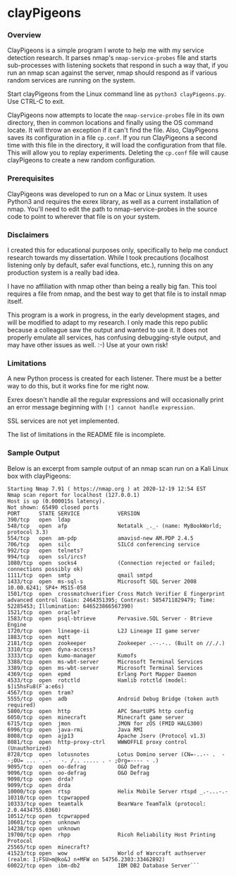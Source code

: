 # clayPigeons

### Overview

ClayPigeons is a simple program I wrote to help me with my service detection research. It parses nmap's `nmap-service-probes` file and starts sub-processes with listening sockets that respond in such a way that, if you run an nmap scan against the server, nmap should respond as if various random services are running on the system.

Start clayPigeons from the Linux command line as `python3 clayPigeons.py`. Use CTRL-C to exit.

ClayPigeons now attempts to locate the `nmap-service-probes` file in its own directory, then in common locations and finally using the OS command locate. It will throw an exception if it can't find the file. Also, ClayPigeons saves its configuration in a file `cp.conf`. If you run ClayPigeons a second time with this file in the directory, it will load the configuration from that file. This will allow you to replay experiments. Deleting the `cp.conf` file will cause clayPigeons to create a new random configuration.

### Prerequisites

ClayPigeons was developed to run on a Mac or Linux system. It uses Python3 and requires the exrex library, as well as a current installation of nmap. You'll need to edit the path to nmap-service-probes in the source code to point to wherever that file is on your system.

### Disclaimers

I created this for educational purposes only, specifically to help me conduct research towards my dissertation. While I took precautions (localhost listening only by default, safer eval functions, etc.), running this on any production system is a really bad idea.

I have no affiliation with nmap other than being a really big fan. This tool requires a file from nmap, and the best way to get that file is to install nmap itself.

This program is a work in progress, in the early development stages, and will be modified to adapt to my research. I only made this repo public because a colleague saw the output and wanted to use it. It does not properly emulate all services, has confusing debugging-style output, and may have other issues as well. :-) Use at your own risk!

### Limitations

A new Python process is created for each listener. There must be a better way to do this, but it works fine for me right now.

Exrex doesn't handle all the regular expressions and will occasionally print an error message beginning with `[!] cannot handle expression`.

SSL services are not yet implemented.

The list of limitations in the README file is incomplete.

### Sample Output

Below is an excerpt from sample output of an nmap scan run on a Kali Linux box with clayPigeons:

````# nmap 127.0.0.1 -p- -sV
Starting Nmap 7.91 ( https://nmap.org ) at 2020-12-19 12:54 EST
Nmap scan report for localhost (127.0.0.1)
Host is up (0.000015s latency).
Not shown: 65490 closed ports
PORT      STATE SERVICE            VERSION
390/tcp   open  ldap
548/tcp   open  afp                Netatalk _._- (name: MyBookWorld; protocol 3.3)
554/tcp   open  am-pdp             amavisd-new AM.PDP 2.4.5
706/tcp   open  silc               SILCd conferencing service
992/tcp   open  telnets?
994/tcp   open  ssl/ircs?
1080/tcp  open  socks4             (Connection rejected or failed; connections possibly ok)
1111/tcp  open  smtp               qmail smtpd
1433/tcp  open  ms-sql-s           Microsoft SQL Server 2008 10.00.6241; SP4+ MS15-058
1501/tcp  open  crossmatchverifier Cross Match Verifier E fingerprint advanced control (Gain: 2464351395; Contrast: 5854711829479; Time: 52285453; Illumination: 646523866567390)
1521/tcp  open  oracle?
1583/tcp  open  psql-btrieve       Pervasive.SQL Server - Btrieve Engine
1720/tcp  open  lineage-ii         L2J Lineage II game server
1883/tcp  open  mqtt
2181/tcp  open  zookeeper          Zookeeper .--.-.. (Built on //./.)
3310/tcp  open  dyna-access?
3333/tcp  open  kumo-manager       Kumofs
3388/tcp  open  ms-wbt-server      Microsoft Terminal Services
3389/tcp  open  ms-wbt-server      Microsoft Terminal Services
4369/tcp  open  epmd               Erlang Port Mapper Daemon
4533/tcp  open  rotctld            Hamlib rotctld (model: $]i5hsFu8(F`a:e6s)
4567/tcp  open  tram?
5555/tcp  open  adb                Android Debug Bridge (token auth required)
5800/tcp  open  http               APC SmartUPS http config
6050/tcp  open  minecraft          Minecraft game server
6715/tcp  open  jmon               JMON for zOS (FMID HALG300)
6996/tcp  open  java-rmi           Java RMI
8008/tcp  open  ajp13              Apache Jserv (Protocol v1.3)
8081/tcp  open  http-proxy-ctrl    WWWOFFLE proxy control (Unauthorized)
8728/tcp  open  lotusnotes         Lotus Domino server (CN=-..-- .  - -;OU= ...  ..-   -. /.. ..... . - ;Org=---- - .)
9095/tcp  open  oo-defrag          O&O Defrag
9096/tcp  open  oo-defrag          O&O Defrag
9098/tcp  open  drda?                                                                                                                                    
9099/tcp  open  drda                                                                                                                                     
10000/tcp open  rtsp               Helix Mobile Server rtspd _.-...-.-                                                                                   
10310/tcp open  tcpwrapped                                                                                                                               
10333/tcp open  teamtalk           BearWare TeamTalk (protocol: 2.0.4434755.0360)                                                                        
10512/tcp open  tcpwrapped
10601/tcp open  unknown
14238/tcp open  unknown
19700/tcp open  rhpp               Ricoh Reliability Host Printing Protocol
25565/tcp open  minecraft?
41523/tcp open  wow                World of Warcraft authserver (realm: I;FSU>m@ko&J n+MFW on 54756.2303:33462892)
60022/tcp open  ibm-db2            IBM DB2 Database Server```

